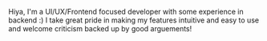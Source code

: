 Hiya, I'm a UI/UX/Frontend focused developer with some experience in backend :)
I take great pride in making my features intuitive and easy to use and welcome criticism backed up by good arguements!
